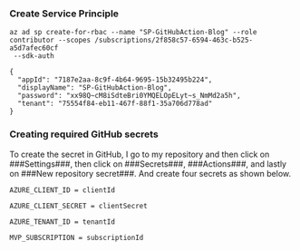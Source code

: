 ### Create Service Principle
```
az ad sp create-for-rbac --name "SP-GitHubAction-Blog" --role contributor --scopes /subscriptions/2f858c57-6594-463c-b525-a5d7afec60cf
 --sdk-auth
```
```
{
  "appId": "7187e2aa-8c9f-4b64-9695-15b32495b224",
  "displayName": "SP-GitHubAction-Blog",
  "password": "xx98Q~cM8iSdteBri0YMQELOpELyt~s_NmMd2a5h",
  "tenant": "75554f84-eb11-467f-88f1-35a706d778ad"
}
```

### Creating required GitHub secrets
To create the secret in GitHub, I go to my repository and then click on ###Settings###, then click on ###Secrets###, ###Actions###, and lastly on ###New repository secret###.
And create four secrets as shown below.
```
AZURE_CLIENT_ID = clientId

AZURE_CLIENT_SECRET = clientSecret

AZURE_TENANT_ID = tenantId

MVP_SUBSCRIPTION = subscriptionId
```
